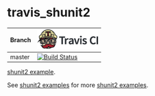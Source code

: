 # travis_shunit2

Branch|[![Travis CI logo](TravisCI.png)](https://travis-ci.org)
---|---
master|[![Build Status](https://travis-ci.org/richelbilderbeek/travis_shunit2.svg?branch=master)](https://travis-ci.org/richelbilderbeek/travis_shunit2)

[shunit2 example](https://github.com/richelbilderbeek/shunit2_examples).

See [shunit2 examples](https://github.com/richelbilderbeek/shunit2_examples) for more [shunit2 examples](https://github.com/richelbilderbeek/shunit2_examples).
